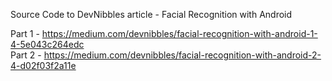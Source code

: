 Source Code to DevNibbles article - Facial Recognition with Android

Part 1 - https://medium.com/devnibbles/facial-recognition-with-android-1-4-5e043c264edc  
Part 2 - https://medium.com/devnibbles/facial-recognition-with-android-2-4-d02f03f2a11e

